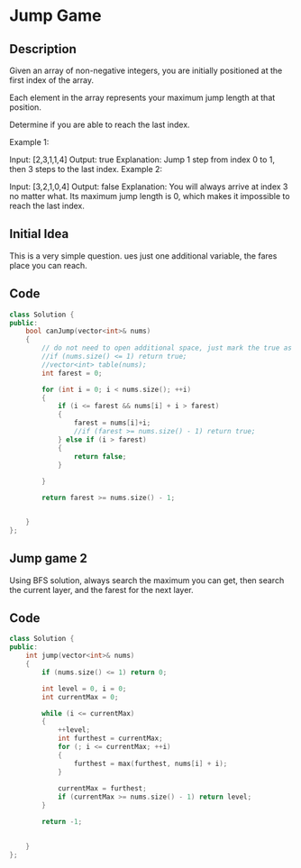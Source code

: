# Jump Game

## Description

Given an array of non-negative integers, you are initially positioned at the first index of the array.

Each element in the array represents your maximum jump length at that position.

Determine if you are able to reach the last index.

Example 1:

Input: [2,3,1,1,4]
Output: true
Explanation: Jump 1 step from index 0 to 1, then 3 steps to the last index.
Example 2:

Input: [3,2,1,0,4]
Output: false
Explanation: You will always arrive at index 3 no matter what. Its maximum
             jump length is 0, which makes it impossible to reach the last index.


## Initial Idea

This is a very simple question. 
ues just one additional variable, the fares place you can reach. 

## Code

```cpp
class Solution {
public:
    bool canJump(vector<int>& nums) 
    {
        // do not need to open additional space, just mark the true as -
        //if (nums.size() <= 1) return true; 
        //vector<int> table(nums); 
        int farest = 0; 

        for (int i = 0; i < nums.size(); ++i)
        {
            if (i <= farest && nums[i] + i > farest)
            {
                farest = nums[i]+i;
                //if (farest >= nums.size() - 1) return true;  
            } else if (i > farest)
            {
                return false; 
            }
            
        }

        return farest >= nums.size() - 1; 


    }
};
```

## Jump game 2 

Using BFS solution, always search the maximum you can get, then search the current layer, and the farest for the next layer. 

## Code

```cpp
class Solution {
public:
    int jump(vector<int>& nums) 
    {
        if (nums.size() <= 1) return 0; 

        int level = 0, i = 0; 
        int currentMax = 0; 

        while (i <= currentMax)
        {
            ++level;
            int furthest = currentMax; 
            for (; i <= currentMax; ++i)
            {
                furthest = max(furthest, nums[i] + i); 
            }
            
            currentMax = furthest; 
            if (currentMax >= nums.size() - 1) return level; 
        }

        return -1; 

        
    }
};
```